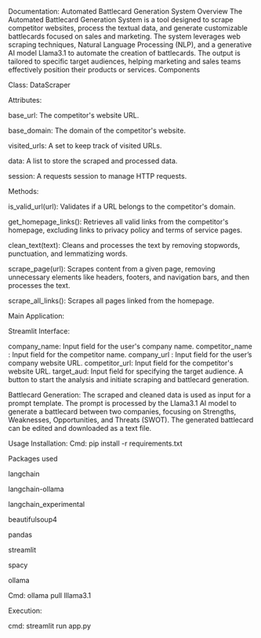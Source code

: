 Documentation: Automated Battlecard Generation System
Overview
The Automated Battlecard Generation System is a tool designed to scrape competitor websites, process the textual data, and generate customizable battlecards focused on sales and marketing. The system leverages web scraping techniques, Natural Language Processing (NLP), and a generative AI model Llama3.1 to automate the creation of battlecards. The output is tailored to specific target audiences, helping marketing and sales teams effectively position their products or services.
Components

Class: DataScraper

Attributes:

base_url: The competitor's website URL.

base_domain: The domain of the competitor's website.

visited_urls: A set to keep track of visited URLs.

data: A list to store the scraped and processed data.

session: A requests session to manage HTTP requests.

Methods:

is_valid_url(url): Validates if a URL belongs to the competitor's domain.

get_homepage_links(): Retrieves all valid links from the competitor's homepage, excluding links to privacy policy and terms of service pages.

clean_text(text): Cleans and processes the text by removing stopwords, punctuation, and lemmatizing words.

scrape_page(url): Scrapes content from a given page, removing unnecessary elements like headers, footers, and navigation bars, and then processes the text.

scrape_all_links(): Scrapes all pages linked from the homepage.

Main Application:

Streamlit Interface:

company_name: Input field for the user's company name.
competitor_name : Input field for the competitor name.
company_url : Input field for the user’s company website URL.
competitor_url: Input field for the competitor's website URL.
target_aud: Input field for specifying the target audience.
A button to start the analysis and initiate scraping and battlecard generation.

Battlecard Generation:
The scraped and cleaned data is used as input for a prompt template.
The prompt is processed by the Llama3.1 AI model to generate a battlecard between two companies, focusing on Strengths, Weaknesses, Opportunities, and Threats (SWOT).
The generated battlecard can be edited and downloaded as a text file.

Usage
Installation:
Cmd: pip install -r requirements.txt

Packages used

langchain

langchain-ollama

langchain_experimental

beautifulsoup4

pandas

streamlit

spacy

ollama

Cmd: ollama pull lllama3.1


Execution:

cmd:	streamlit run app.py
